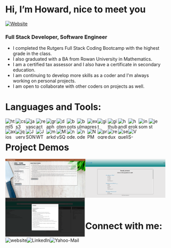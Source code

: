 # Hi, I’m Howard, nice to meet you

[![Website](https://img.shields.io/website?label=portfolio&style=for-the-badge&url=https%3A%2F%2Fcodestackr.com)](https://hvansalisbury.github.io/Howards-Portfolio/)

### Full Stack Developer, Software Engineer

- I completed the Rutgers Full Stack Coding Bootcamp with the highest grade in the class. 
- I also graduated with a BA from Rowan University in Mathematics.
- I am a certified tax assessor and I also have a certificate in secondary education.
- I am continuing to develop more skills as a coder and I'm always working on personal projects.
- I am open to collaborate with other coders on projects as well.

# Languages and Tools:
<img align="left" height="32" width="32" src="https://ico.now.sh/html5/aaa" alt="html5" title="html"/> 
<img align="left" height="32" width="32" src="https://ico.now.sh/css3/aaa" alt="css3" title="css"/> 
<img align="left" height="32" width="32" src="https://ico.now.sh/javascript/aaa" alt="javascript" title="javascript"/> 
<img align="left" height="32" width="32" src="https://ico.now.sh/react/aaa" alt="react" title="react"/> 
<img align="left" height="32" width="32" src="https://ico.now.sh/graphql/aaa" alt="graphql" title="graphql"/>
<img align="left" height="32" width="32" src="https://ico.vercel.app/dotenv/aaa" alt="dotenv" title="dotenv"/>
<img align="left" height="32" width="32" src="https://ico.vercel.app/bootstrap/aaa" alt="bootstrap" title="bootstrap"/>
<img align="left" height="32" width="32" src="https://ico.vercel.app/bulma/aaa" alt="bulma" title="bulma"/>
<img align="left" height="32" width="32" src="https://ico.vercel.app/express/aaa" alt="express.js" title="express.js"/>
<img align="left" height="32" width="32" src="https://ico.vercel.app/git/aaa" alt="git" title="git"/>
<img align="left" height="32" width="32" src="https://ico.vercel.app/github/aaa" alt="github" title="github"/>
<img align="left" height="32" width="32" src="https://ico.vercel.app/handlebarsdotjs/aaa" alt="handlebars.js" title="handlebars.js"/>
<img align="left" height="32" width="32" src="https://ico.vercel.app/heroku/aaa" alt="heroku" title="heroku"/>
<img align="left" height="32" width="32" src="https://ico.vercel.app/insomnia/aaa" alt="insomnia" title="insomnia"/>
<img align="left" height="32" width="32" src="https://ico.vercel.app/jest/aaa" alt="jest" title="jest"/>
<img align="left" height="32" width="32" src="https://ico.vercel.app/axios/aaa" alt="axios" title="axios"/>
<img align="left" height="32" width="32" src="https://ico.vercel.app/jquery/aaa" alt="jquery" title="jquery"/>
<img align="left" height="32" width="32" src="https://ico.vercel.app/json/aaa" alt="JSON" title="JSON"/>
<img align="left" height="32" width="32" src="https://ico.vercel.app/jsonwebtokens/aaa" alt="JWT" title="JWT"/>
<img align="left" height="32" width="32" src="https://ico.vercel.app/markdown/aaa" alt="markdown" title="markdonw"/>
<img align="left" height="32" width="32" src="https://ico.vercel.app/mysql/aaa" alt="MySQL" title="MySQL"/>
<img align="left" height="32" width="32" src="https://ico.vercel.app/nodedotjs/aaa" alt="node.js" title="node.js"/>
<img align="left" height="32" width="32" src="https://ico.vercel.app/nodemon/aaa" alt="nodemon" title="nodemon"/>
<img align="left" height="32" width="32" src="https://ico.vercel.app/npm/aaa" alt="NPM" title="NPM"/>
<img align="left" height="32" width="32" src="https://ico.vercel.app/pwa/aaa" alt="progressive-web-app" title="progressive-web-app"/>
<img align="left" height="32" width="32" src="https://ico.vercel.app/redux/aaa" alt="redux" title="redux"/>
<img align="left" height="32" width="32" src="https://ico.vercel.app/sequelize/aaa" alt="sequelize" title="sequelize"/>
<img align="left" height="32" width="32" src="https://ico.vercel.app/visualstudiocode/aaa" alt="VS-Code" title="VS-Code"/>
<br /><br />

# Project Demos
<a href='https://drive.google.com/file/d/1x_Um5kY1181Q1rYucAm90qBgKHvwLbXS/view?usp=share_link'><img align="left" width="250" src="./src/images/Family-Recipe-Box.png" alt="Family-Recipe-Box" title="Family-Recipe-Box"/></a>
<a href='https://drive.google.com/file/d/1mQjjwYvY_xEP5N4BPem1uwxFitqcZnpg/view'><img align="left" width="250" src="./src/images/Quiz-Cr8r.png" alt="Quiz-Cr8r" title="Quiz-Cr8r"/></a>
<a href='https://drive.google.com/file/d/1wFUWdpO1QgiBTFDRWWsLgY6Y50wqNVAU/view?usp=sharing'><img align="left" width="250" src="./src/images/Word-Search.png" alt="Word-Search" title="Word-Search"/></a>

<br /><br /><br /><br /><br /><br /><br /><br /><br />

# Connect with me:
[<img align="left" alt="website" src="https://img.shields.io/badge/website-343434?style=for-the-badge&logo=About.me&logoColor=white" />][Portfolio]
[<img align="left" alt="LinkedIn" src="https://img.shields.io/badge/LinkedIn-0077B5?style=for-the-badge&logo=linkedin&logoColor=white" />][LinkedIn]
[<img align="left" alt="Yahoo-Mail" src="https://img.shields.io/badge/yahoo-D14836?style=for-the-badge&logo=gmail&logoColor=white" />][Email]

[LinkedIn]: https://www.linkedin.com/in/howard-van-salisbury-5a547998/
[Portfolio]: https://hvansalisbury.github.io/Howards-Portfolio/
[Email]: mailto:vansal51@yahoo.com
